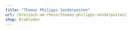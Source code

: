 ```yaml
---
title: "Thomas Philipps Sonderposten"
url: /breisach-am-rhein/thomas-philipps-sonderposten/
shop: Kramladen
---
```

